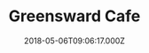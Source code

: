 ---
date: 2018-05-06T09:06:17.000Z
title: Greensward Cafe
latitude: 51.782287169015085
longitude: 1.1439541204467287
category: checkin
---